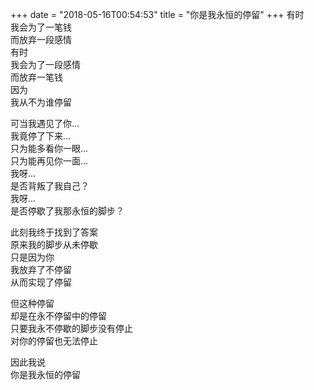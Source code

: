 +++
date = "2018-05-16T00:54:53"
title = "你是我永恒的停留"
+++
有时  
我会为了一笔钱  
而放弃一段感情  
有时  
我会为了一段感情  
而放弃一笔钱  
因为  
我从不为谁停留  
  
可当我遇见了你…  
我竟停了下来…  
只为能多看你一眼…  
只为能再见你一面…  
我呀…  
是否背叛了我自己？  
我呀…  
是否停歇了我那永恒的脚步？  
  
此刻我终于找到了答案  
原来我的脚步从未停歇  
只是因为你  
我放弃了不停留  
从而实现了停留  
  
但这种停留  
却是在永不停留中的停留  
只要我永不停歇的脚步没有停止  
对你的停留也无法停止  
  
因此我说  
你是我永恒的停留  